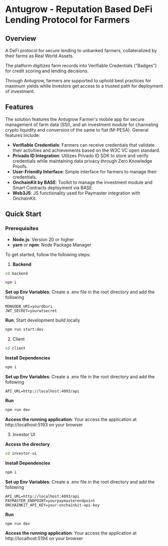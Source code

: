 # Antugrow - Reputation Based DeFi Lending Protocol for Farmers

## Overview
A DeFi protocol for secure lending to unbanked farmers, collateralized by their farms as Real World Assets. 

The platform digitizes farm records into Verifiable Credentials ("Badges") for credit scoring and lending decisions.

Through Antugrow, farmers are supported to uphold best practices for maximum yields while Investors get access to a trusted path for deployment of investment.

## Features
The solution features the Antugrow Farmer's mobile app for secure management of farm data (SSI), and an investment module for channeling crypto liquidity and conversion of the same to fiat (M-PESA). General features include:

- **Verifiable Credentials**: Farmers can receive credentials that validate their activities and achievements based on the W3C VC open standard.
- **Privado ID Integration**: Utilizes Privado ID SDK to store and verify credentials while maintaining data privacy through Zero Knowledge Proofs.
- **User-Friendly Interface**: Simple interface for farmers to manage their credentials.
- **OnchainKit by BASE**: Toolkit to manage the investment module and Smart Contracts deployment via BASE.
- **Web3JS**: JS functionality used for Paymaster integration with OnchainKit.

## Quick Start


### Prerequisites
- **Node.js**: Version 20 or higher
- **yarn** or **npm**: Node Package Manager

To get started, follow the following steps:

1. **Backend**
```bash
cd backend
```

```bash
npm i
```

**Set up Env Variables**: Create a .env file in the root directory and add the following
```plaintext
MONGODB_URI=yourdburi
JWT_SECRET=yourwtsecret
```

**Run**: Start development build locally
```bash
npm run start:dev
```

2. Client

```bash
cd client
```

**Install Dependencies**
```bash
npm i
```

**Set up Env Variables**: Create a .env file in the root directory and add the following
```plaintext
API_URL=http://localhost:4093/api
```

**Run**
```bash
npm run dev
```

**Access the running application**: Your access the application at http://localhost:5193 on your browser

3. Investor UI

**Access the directory**

```bash
cd investor-ui
```

**Install Dependencies**
```bash
npm i
```

**Set up Env Variables**: Create a .env file in the root directory and add the following
```plaintext
API_URL=http://localhost:4093/api
PAYMASTER_ENDPOINT=yourpaymasterendpoint
ONCHAINKIT_API_KEY=your-onchainkit-api-key
```

**Run**
```bash
npm run dev
```

**Access the running application**: Your access the application at http://localhost:5194 on your browser

